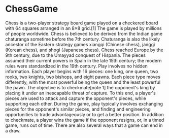 # ChessGame
Chess is a two-player strategy board game played on a checkered board with 64 squares arranged in an 8×8 grid.[1] The game is played by millions of people worldwide. Chess is believed to be derived from the Indian game chaturanga sometime before the 7th century. Chaturanga is also the likely ancestor of the Eastern strategy games xiangqi (Chinese chess), janggi (Korean chess), and shogi (Japanese chess). Chess reached Europe by the 9th century, due to the Umayyad conquest of Hispania. The pieces assumed their current powers in Spain in the late 15th century; the modern rules were standardized in the 19th century.  Play involves no hidden information. Each player begins with 16 pieces: one king, one queen, two rooks, two knights, two bishops, and eight pawns. Each piece type moves differently, with the most powerful being the queen and the least powerful the pawn. The objective is to checkmate[note 1] the opponent's king by placing it under an inescapable threat of capture. To this end, a player's pieces are used to attack and capture the opponent's pieces, while supporting each other. During the game, play typically involves exchanging pieces for the opponent's similar pieces, and finding and engineering opportunities to trade advantageously or to get a better position. In addition to checkmate, a player wins the game if the opponent resigns, or, in a timed game, runs out of time. There are also several ways that a game can end in a draw.
